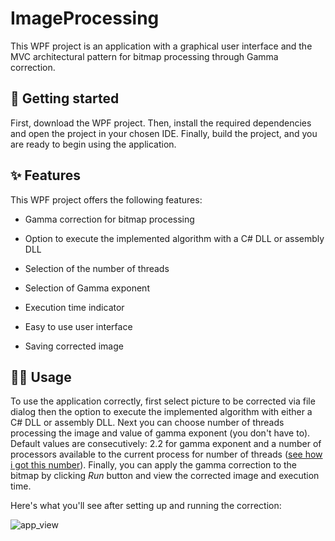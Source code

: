 # ImageProcessing
This WPF project is an application with a graphical user interface and the MVC architectural pattern for bitmap processing through Gamma correction.

## :scroll: Getting started
First, download the WPF project. Then, install the required dependencies and open the project in your chosen IDE. Finally, build the project, and you are ready to begin using the application.

## :sparkles: Features
This WPF project offers the following features:
- Gamma correction for bitmap processing

- Option to execute the implemented algorithm with a C# DLL or assembly DLL

- Selection of the number of threads

- Selection of Gamma exponent

- Execution time indicator

- Easy to use user interface

- Saving corrected image

## 	:woman_technologist: Usage

To use the application correctly, first select picture to be corrected via file dialog then the option to execute the implemented algorithm with either a C# DLL or assembly DLL. Next you can choose number of threads processing the image and value of gamma exponent (you don't have to). Default values are consecutively: 2.2 for gamma exponent and a number of processors available to the current process for number of threads ([see how i got this number](https://learn.microsoft.com/en-us/dotnet/api/system.environment.processorcount?view=net-7.0)). Finally, you can apply the gamma correction to the bitmap by clicking <em>Run</em> button and view the corrected image and execution time.

Here's what you'll see after setting up and running the correction: 

![app_view](https://user-images.githubusercontent.com/72341763/219368735-d63e101c-42c6-4c22-b7e3-57286a452510.png)
